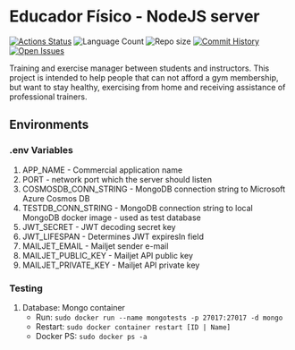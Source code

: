# Educador Físico - NodeJS server
[![Actions Status](https://github.com/Hugo-NF/educador-fisico-backend/workflows/Build%20and%20deploy%20Node.js%20app%20to%20Azure%20Web%20App%20-%20educadorfisico/badge.svg)](https://github.com/Hugo-NF/educador-fisico-backend/actions) 
![Language Count](https://img.shields.io/github/languages/count/Hugo-NF/educador-fisico-backend)
![Repo size](https://img.shields.io/github/repo-size/Hugo-NF/educador-fisico-backend)
[![Commit History](https://img.shields.io/github/last-commit/Hugo-NF/educador-fisico-backend)](https://github.com/Hugo-NF/educador-fisico-backend/commits/master)
[![Open Issues](https://img.shields.io/github/issues/Hugo-NF/educador-fisico-backend)](https://github.com/Hugo-NF/educador-fisico-backend/issues)

Training and exercise manager between students and instructors.
This project is intended to help people that can not afford a gym membership, but want to stay healthy,
 exercising from home and receiving assistance of professional trainers.

## Environments
### .env Variables
1. APP_NAME - Commercial application name
2. PORT - network port which the server should listen
3. COSMOSDB_CONN_STRING - MongoDB connection string to Microsoft Azure Cosmos DB
4. TESTDB_CONN_STRING - MongoDB connection string to local MongoDB docker image - used as test database
5. JWT_SECRET - JWT decoding secret key
6. JWT_LIFESPAN - Determines JWT expiresIn field
7. MAILJET_EMAIL - Mailjet sender e-mail
8. MAILJET_PUBLIC_KEY - Mailjet API public key
9. MAILJET_PRIVATE_KEY - Mailjet API private key

### Testing
1. Database: Mongo container
    - Run: ```sudo docker run --name mongotests -p 27017:27017 -d mongo```
    - Restart: ```sudo docker container restart [ID | Name]```
    - Docker PS: ```sudo docker ps -a```
